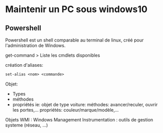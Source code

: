 # Maintenir un PC sous windows10

## Powershell
Powershell est un shell comparable au terminal de linux, créé pour l'administration de Windows.

get-command > Liste les cmdlets disponibles

création d'aliases:
```ps
set-alias <nom> <commande> 
```

Objet:
  - Types
  - méthodes
  - propriétés
ie: objet de type voiture:
méthodes: avancer/reculer, ouvrir les portes,...
propriétés: couleur/marque/modèle,...

Objets WMI : Windows Management Instrumentation : outils de gestion systeme (réseau, ...)